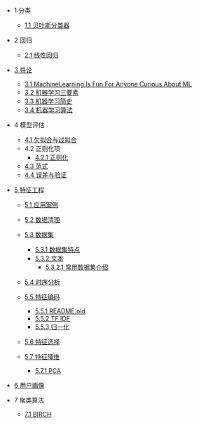   - 1 分类
    - [1.1 贝叶斯分类器](/分类/贝叶斯分类器.md)
  - 2 回归
    - [2.1 线性回归](/回归/线性回归.md)
  - [3 导论](/导论/README.md)
    - [3.1 MachineLearning Is Fun For Anyone Curious About ML](/导论/MachineLearning-Is-Fun-For-Anyone-Curious-About-ML.md)
    - [3.2 机器学习三要素](/导论/机器学习三要素.md)
    - [3.3 机器学习简史](/导论/机器学习简史.md)
    - [3.4 机器学习算法](/导论/机器学习算法.md)
  - 4 模型评估
    - [4.1 欠拟合与过拟合](/模型评估/欠拟合与过拟合.md)
    - 4.2 正则化项
      - [4.2.1 正则化](/模型评估/正则化项/正则化.md)
    - [4.3 范式](/模型评估/范式.md)
    - [4.4 误差与验证](/模型评估/误差与验证.md)
  - [5 特征工程](/特征工程/README.md)
    - [5.1 应用案例](/特征工程/应用案例/README.md)
      
    - [5.2 数据清理](/特征工程/数据清理/README.md)
      
    - [5.3 数据集](/特征工程/数据集/README.md)
      - [5.3.1 数据集特点](/特征工程/数据集/数据集特点.md)
      - [5.3.2 文本](/特征工程/数据集/文本/README.md)
        - [5.3.2.1 常用数据集介绍](/特征工程/数据集/文本/常用数据集介绍.md)
    - [5.4 时序分析](/特征工程/时序分析/README.md)
      
    - [5.5 特征编码](/特征工程/特征编码/README.md)
      - [5.5.1 README.old](/特征工程/特征编码/README.old.md)
      - [5.5.2 TF IDF](/特征工程/特征编码/TF-IDF.md)
      - [5.5.3 归一化](/特征工程/特征编码/归一化.md)
    - [5.6 特征选择](/特征工程/特征选择/README.md)
      
    - [5.7 特征降维](/特征工程/特征降维/README.md)
      - [5.7.1 PCA](/特征工程/特征降维/PCA.md)
  - [6 用户画像](/用户画像/README.md)
    
  - 7 聚类算法
    - [7.1 BIRCH](/聚类算法/BIRCH.md)